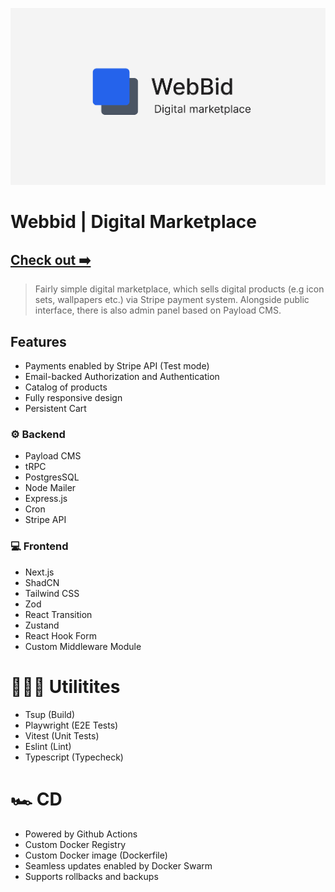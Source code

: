 [![Webbid Banner](./src/server/static/public/og.png)](https://webbid.shop)

# Webbid | Digital Marketplace

## [Check out ➡️](https://webbid.shop)

> Fairly simple digital marketplace, which sells digital products (e.g icon sets, wallpapers etc.) via
Stripe payment system. Alongside public interface, there is also admin panel based on Payload CMS.

## Features
- Payments enabled by Stripe API (Test mode)
- Email-backed Authorization and Authentication
- Catalog of products
- Fully responsive design
- Persistent Cart


### ⚙️ Backend
- Payload CMS
- tRPC
- PostgresSQL
- Node Mailer
- Express.js
- Cron
- Stripe API

### 💻 Frontend
- Next.js
- ShadCN
- Tailwind CSS
- Zod
- React Transition
- Zustand
- React Hook Form
- Custom Middleware Module


# 👨🏼‍💻 Utilitites
- Tsup (Build)
- Playwright (E2E Tests)
- Vitest (Unit Tests)
- Eslint (Lint)
- Typescript (Typecheck)

# 🏎️ CD
- Powered by Github Actions
- Custom Docker Registry
- Custom Docker image (Dockerfile)
- Seamless updates enabled by Docker Swarm
- Supports rollbacks and backups

